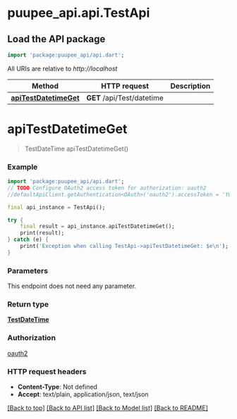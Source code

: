 # puupee_api.api.TestApi

## Load the API package
```dart
import 'package:puupee_api/api.dart';
```

All URIs are relative to *http://localhost*

Method | HTTP request | Description
------------- | ------------- | -------------
[**apiTestDatetimeGet**](TestApi.md#apitestdatetimeget) | **GET** /api/Test/datetime | 


# **apiTestDatetimeGet**
> TestDateTime apiTestDatetimeGet()



### Example
```dart
import 'package:puupee_api/api.dart';
// TODO Configure OAuth2 access token for authorization: oauth2
//defaultApiClient.getAuthentication<OAuth>('oauth2').accessToken = 'YOUR_ACCESS_TOKEN';

final api_instance = TestApi();

try {
    final result = api_instance.apiTestDatetimeGet();
    print(result);
} catch (e) {
    print('Exception when calling TestApi->apiTestDatetimeGet: $e\n');
}
```

### Parameters
This endpoint does not need any parameter.

### Return type

[**TestDateTime**](TestDateTime.md)

### Authorization

[oauth2](../README.md#oauth2)

### HTTP request headers

 - **Content-Type**: Not defined
 - **Accept**: text/plain, application/json, text/json

[[Back to top]](#) [[Back to API list]](../README.md#documentation-for-api-endpoints) [[Back to Model list]](../README.md#documentation-for-models) [[Back to README]](../README.md)

